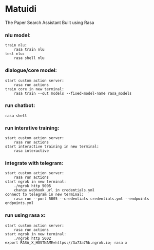 # Matuidi
The Paper Search Assistant
Built using Rasa


### nlu model: 
    train nlu:
        rasa train nlu
    test nlu:
        rasa shell nlu

### dialogue/core model:
    start custom action server:
        rasa run actions
    train core in new terminal:
        rasa train --out models --fixed-model-name rasa_models

### run chatbot:
    rasa shell

### run interative training:
    start custom action server:
        rasa run actions
    start interactive training in new terminal:
        rasa interactive

### integrate with telegram:
    start custom action server:
        rasa run actions
    start ngrok in new terminal:
        ./ngrok http 5005
        change webhook_url in credentials.yml
    connect to telegram in new terminal:
        rasa run --port 5005 --credentials credentials.yml --endpoints endpoints.yml

### run using rasa x:
    start custom action server:
        rasa run actions
    start ngrok in new terminal:
        ./ngrok http 5002
    export RASA_X_HOSTNAME=https://3a73a75b.ngrok.io; rasa x
